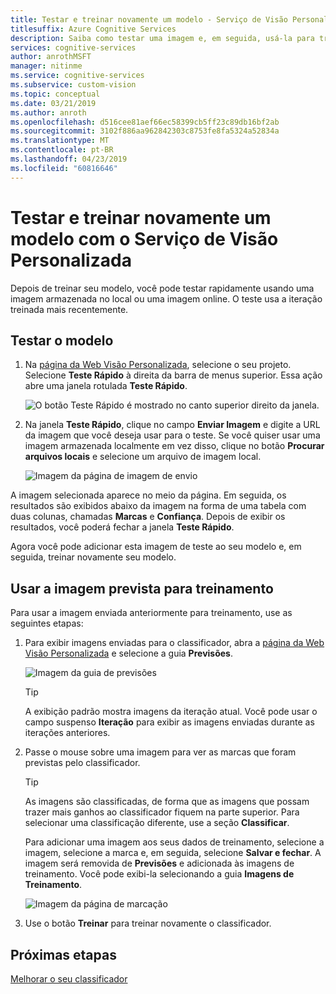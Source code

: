 ```yaml
---
title: Testar e treinar novamente um modelo - Serviço de Visão Personalizada
titlesuffix: Azure Cognitive Services
description: Saiba como testar uma imagem e, em seguida, usá-la para treinar novamente o modelo.
services: cognitive-services
author: anrothMSFT
manager: nitinme
ms.service: cognitive-services
ms.subservice: custom-vision
ms.topic: conceptual
ms.date: 03/21/2019
ms.author: anroth
ms.openlocfilehash: d516cee81aef66ec58399cb5ff23c89db16bf2ab
ms.sourcegitcommit: 3102f886aa962842303c8753fe8fa5324a52834a
ms.translationtype: MT
ms.contentlocale: pt-BR
ms.lasthandoff: 04/23/2019
ms.locfileid: "60816646"
---
```

# <a name="test-and-retrain-a-model-with-custom-vision-service"></a>Testar e treinar novamente um modelo com o Serviço de Visão Personalizada

Depois de treinar seu modelo, você pode testar rapidamente usando uma imagem armazenada no local ou uma imagem online. O teste usa a iteração treinada mais recentemente.

## <a name="test-your-model"></a>Testar o modelo

1. Na [página da Web Visão Personalizada](https://customvision.ai), selecione o seu projeto. Selecione **Teste Rápido** à direita da barra de menus superior. Essa ação abre uma janela rotulada **Teste Rápido**.

    ![O botão Teste Rápido é mostrado no canto superior direito da janela.](./media/test-your-model/quick-test-button.png)

2. Na janela **Teste Rápido**, clique no campo **Enviar Imagem** e digite a URL da imagem que você deseja usar para o teste. Se você quiser usar uma imagem armazenada localmente em vez disso, clique no botão **Procurar arquivos locais** e selecione um arquivo de imagem local.

    ![Imagem da página de imagem de envio](./media/test-your-model/submit-image.png)

A imagem selecionada aparece no meio da página. Em seguida, os resultados são exibidos abaixo da imagem na forma de uma tabela com duas colunas, chamadas **Marcas** e **Confiança**. Depois de exibir os resultados, você poderá fechar a janela **Teste Rápido**.

Agora você pode adicionar esta imagem de teste ao seu modelo e, em seguida, treinar novamente seu modelo.

## <a name="use-the-predicted-image-for-training"></a>Usar a imagem prevista para treinamento

Para usar a imagem enviada anteriormente para treinamento, use as seguintes etapas:

1. Para exibir imagens enviadas para o classificador, abra a [página da Web Visão Personalizada](https://customvision.ai) e selecione a guia __Previsões__.

    ![Imagem da guia de previsões](./media/test-your-model/predictions-tab.png)

    > [!TIP]
    > A exibição padrão mostra imagens da iteração atual. Você pode usar o campo suspenso __Iteração__ para exibir as imagens enviadas durante as iterações anteriores.

2. Passe o mouse sobre uma imagem para ver as marcas que foram previstas pelo classificador.

    > [!TIP]
    > As imagens são classificadas, de forma que as imagens que possam trazer mais ganhos ao classificador fiquem na parte superior. Para selecionar uma classificação diferente, use a seção __Classificar__.

    Para adicionar uma imagem aos seus dados de treinamento, selecione a imagem, selecione a marca e, em seguida, selecione __Salvar e fechar__. A imagem será removida de __Previsões__ e adicionada às imagens de treinamento. Você pode exibi-la selecionando a guia __Imagens de Treinamento__.

    ![Imagem da página de marcação](./media/test-your-model/tag-image.png)

3. Use o botão __Treinar__ para treinar novamente o classificador.

## <a name="next-steps"></a>Próximas etapas

[Melhorar o seu classificador](getting-started-improving-your-classifier.md)
